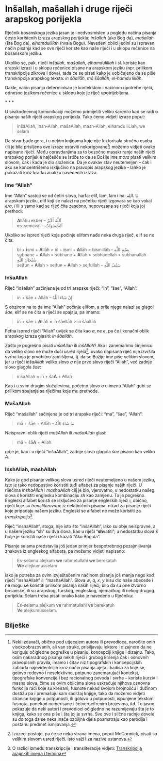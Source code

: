 # Inšallah, mašallah i druge riječi arapskog porijekla

Rječnik bosanskoga jezika jasan je i nedvosmislen u pogledu načina pisanja često korištenih izraza arapskog porijekla: *inšallah* (ako Bog da), *mašallah* (šta Bog da), *elhamdulillah* (hvala Bogu). Navedeni oblici jedini su ispravan način pisanja kad se ove riječi koriste kao naše riječi i u sklopu rečenice na bosanskom jeziku.

Ukoliko se, pak, riječi *inšallah*, *mašallah*, *elhamdulillah* i sl. koriste kao arapski izrazi i u sklopu rečenice pisane na arapskom jeziku (npr. prilikom transkripcije zikrova i dova), tada će se pisati kako je uobičajeno da se piše transkripcija arapskog teksta: *in šāallāh*, *mā šāallāh*, *el-hamdu lillāh*.

Dakle, način pisanja determinisan je kontekstom i načinom upotrebe riječi, odnosno jezikom rečenice u sklopu koje je riječ upotrijebljena.

\* \* \*

U svakodnevnoj komunikaciji možemo primijetiti veliko šarenilo kad se radi o pisanju naših riječi arapskog porijekla. Tako ćemo vidjeti izraze poput: 

> inšaAllah, insh-Allah, mašaAllah, mash-Allah, elhamdu liLlah, we selam 

Da stvar bude gora, i u nekim knjigama koje nije lektorisala stručna osoba (ili je bila prisiljena ove izraze ostaviti nekorigovane[^1]) možemo vidjeti ovako napisane riječi. Među opravdanjima za to bezočno masakriranje naših riječi arapskog porijekla najčešće se ističe to da se Božije ime *mora* pisati velikim slovom, čak i kada je dio složenice. Da je ovakav stav neutemeljen – čak i ako se koncentrišemo isključivo na pravopis arapskog jezika – lahko je pokazati kroz kratku analizu navedenih izraza.

### Ime “Allah”

Ime “Allah” sastoji se od četiri slova, harfa: elif, lam, lam i ha: الله. U arapskom jeziku, elif koji se nalazi na početku riječi izgovara se kao vokal *e/a*, *i* ili *u* samo kad se riječ čita zasebno, nepovezana sa riječi koja joj prethodi:

> **A**llāhu ekber – اَللَّهُ أَكْبَرُ  
> **e**s-semāvāt – اَلسَّمَاوَاتُ

Ukoliko se ispred riječi koja počinje elifom nađe neka druga riječ, elif se ne čita:

> bi + **i**smi + **A**llāh > bi + ~~**i**~~smi + ~~**A**~~llāh > bismillāh – بِسْمِ اللَّهِ  
> subhane + **A**llah > subhane + ~~**A**~~llah > subhanellah > subhanallah – سُبْحَانَ اللَّهِ  
> sejfun + **A**llah > sejfu~~n~~ + ~~**A**~~llah > sejfullah – سَيْفُ اللَّهِ

### InšaAllah

Riječ “inšallah” sačinjena je od tri arapske riječi: “in”, “šae”, “Allah”:

> in + šāe + Allāh – إِنْ شَاءَ اللَّهُ

S obzirom na to da ime “Allah” počinje elifom, a prije njega nalazi se glagol *šae*, elif se ne čita a riječi se spajaju, pa imamo:

> in + šāe + ~~**A**~~llāh = in šāellāh > in šāallāh

Fetha ispred riječi “Allah” uvijek se čita kao *a*, ne *e*, pa će i konačni oblik arapskog izraza glasiti: *in šāallāh*.

Zašto je pogrešno pisati *inšaAllah* ili *inšAllah*? Ako i zanemarimo činjenicu da veliko slovo ne može doći usred riječi[^2], ovako napisana riječ nije izvršila svrhu koja je prvobitno zamišljena, tj. da se Božije ime piše velikim slovom, jer u riječi *inšaAllah* veliko slovo *a* nije prvo slovo riječi “Allah”, već zadnje slovo glagola *šae*:

> inšaAllah = in + ša**A** + ~~A~~llah

Kao i u svim drugim slučajevima, početno slovo *a* u imenu “Allah” gubi se prilikom spajanja sa riječima koje mu prethode.

### MašaAllah

Riječ “mašallah” sačinjena je od tri arapske riječi: “ma”, “šae”, “Allah”:

> mā + šāe + Allāh – مَا شَاءَ اللَّهُ

Neispravni oblik riječi *mašAllah* ili *mašaAllah* glasi:

> mā + šā**A** + ~~A~~llah

gdje je, kao i u riječi “inšaAllah”, zadnje slovo glagola *šae* pisano kao veliko *A*.

### InshAllah, mashAllah

Kako je god pisanje velikog slova usred riječi neutemeljeno u našem jeziku, isto je tako nedopustivo koristiti tuđi alfabet za pisanje naših riječi. U riječima *inshaAllah* i *mashaAllah* cilj je bio, vjerovatno, u nedostatku našeg slova *š* koristiti englesku kombinaciju *sh* kao zamjenu. To je pogrešno. Engleski alfabet koristi se isključivo za pisanje engleskih riječi i, obično, riječi koje su *transliterovane* iz nelatiničnih pisama, nikad za pisanje riječi koje pripadaju našem jeziku. Engleski se alfabet ne može koristiti za *transkripciju*[^3]. 

Riječ “inshaAllah”, stoga, nije isto što “inšaAllah”, iako su obje neispravne, a u našem jeziku “sh” su dva slova, kao u riječi “**sh**vatiti”; u nedostatku slova *š* bolje je koristiti naše riječi i kazati “Ako Bog da”. 

Pisanje selama predstavlja još jedan primjer bespotrebnog pozajmljivanja znakova iz engleskog alfabeta, pa možemo vidjeti napisano: 

> Es-selamu alejkum **we** rahmetullahi **we** berekatuh  
> **We** alejkumusselam

iako je potreba za ovim izvještačenim načinom pisanja još manja nego kod riječi “inshaAllah” ili “mashaAllah”. Slova *w*, *q*, *x*, *y* nisu dio naše abecede i ne mogu se koristiti prilikom pisanja naših riječi, bilo da su one izvorno bosanske, ili su arapskog, turskog, engleskog, njemačkog ili nekog drugog porijekla. Selam treba pisati onako kako je navedeno u Rječniku:

> Es-selamu alejkum **ve** rahmetullahi **ve** berekatuh  
> **Ve** alejkumusselam.

## Bilješke

[^1]: Neki izdavači, obično pod utjecajem autora ili prevodioca, naročito onih visokoobrazovanih, ali van struke, prisiljavaju lektore i dizajnere da ne koriguju očigledne pogreške u pisanju, koncepciji knjige i dizajnu. Tako, osim nakaradnog pisanja nekih riječi i grubog kršenja čak i osnovnih pravopisnih pravila, imamo i čitav niz tipografskih i koncepcijskih zabluda najevidentnijih kroz način pisanja ajeta i hadisa za koje se, gotovo redovno i neselektivno, potpuno zanemarujući kontekst, tipografske konvencije i bez racionalnog povoda i svrhe – koriste kurziv i masna slova, čime se ovim oblicima slova uskraćuje njihova osnovna funkcija radi koje su kreirani; fusnote nekad svojom brojnošću i dužinom dostižu pa i premašuju sam sadržaj knjige, tako da možemo vidjeti stranice knjige u potpunosti, ili gotovo u potpunosti, ispunjene tekstom fusnota, ponekad numerisane i četverocifrenim brojevima, itd. To jasno pokazuje da neki autori i prevodioci očigledno ne razumijevaju šta je to knjiga, kako se ona piše i šta joj je svrha. Sve ove i slične radnje dovele su do toga da se neka inače ozbiljna djela posmatraju kao parodija i postanu predmet ismijavanja.

[^2]: Izuzeci postoje, pa će se neka strana imena, poput McCormick, pisati sa velikim slovom usred riječi. Isto važi i za nazive ustanova.

[^3]: O razlici između transkripcije i transliteracije vidjeti: [Transkripcija arapskih imena i termina](https://dervist.gitbooks.io/biljeske-o-tipografiji-i-dizajnu/content/transkripcija.html)
